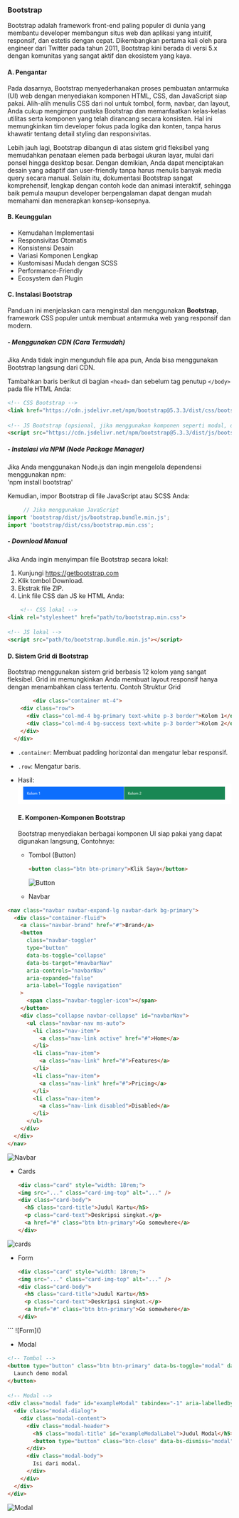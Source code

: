 ### Bootstrap
Bootstrap adalah framework front-end paling populer di dunia yang membantu developer membangun situs web dan aplikasi yang intuitif, responsif, dan estetis dengan cepat. Dikembangkan pertama kali oleh para engineer dari Twitter pada tahun 2011, Bootstrap kini berada di versi 5.x dengan komunitas yang sangat aktif dan ekosistem yang kaya.

#### A. Pengantar

Pada dasarnya, Bootstrap menyederhanakan proses pembuatan antarmuka (UI) web dengan menyediakan komponen HTML, CSS, dan JavaScript siap pakai. Alih-alih menulis CSS dari nol untuk tombol, form, navbar, dan layout, Anda cukup mengimpor pustaka Bootstrap dan memanfaatkan kelas-kelas utilitas serta komponen yang telah dirancang secara konsisten. Hal ini memungkinkan tim developer fokus pada logika dan konten, tanpa harus khawatir tentang detail styling dan responsivitas.

Lebih jauh lagi, Bootstrap dibangun di atas sistem grid fleksibel yang memudahkan penataan elemen pada berbagai ukuran layar, mulai dari ponsel hingga desktop besar. Dengan demikian, Anda dapat menciptakan desain yang adaptif dan user-friendly tanpa harus menulis banyak media query secara manual. Selain itu, dokumentasi Bootstrap sangat komprehensif, lengkap dengan contoh kode dan animasi interaktif, sehingga baik pemula maupun developer berpengalaman dapat dengan mudah memahami dan menerapkan konsep-konsepnya.

#### B. Keunggulan
- Kemudahan Implementasi
- Responsivitas Otomatis
- Konsistensi Desain
- Variasi Komponen Lengkap
- Kustomisasi Mudah dengan SCSS
- Performance-Friendly
- Ecosystem dan Plugin

#### C. Instalasi Bootstrap

Panduan ini menjelaskan cara menginstal dan menggunakan **Bootstrap**, framework CSS populer untuk membuat antarmuka web yang responsif dan modern.


##### - Menggunakan CDN (Cara Termudah)

Jika Anda tidak ingin mengunduh file apa pun, Anda bisa menggunakan Bootstrap langsung dari CDN.

Tambahkan baris berikut di bagian `<head>` dan sebelum tag penutup `</body>` pada file HTML Anda:

```html
<!-- CSS Bootstrap -->
<link href="https://cdn.jsdelivr.net/npm/bootstrap@5.3.3/dist/css/bootstrap.min.css" rel="stylesheet">

<!-- JS Bootstrap (opsional, jika menggunakan komponen seperti modal, dropdown, dsb.) -->
<script src="https://cdn.jsdelivr.net/npm/bootstrap@5.3.3/dist/js/bootstrap.bundle.min.js"></script>
```

 ##### - Instalasi via NPM (Node Package Manager) 
 
 Jika Anda menggunakan Node.js dan ingin mengelola dependensi menggunakan npm:  
 'npm install bootstrap'

 Kemudian, impor Bootstrap di file JavaScript atau SCSS Anda:  
 ```js
      // Jika menggunakan JavaScript
import 'bootstrap/dist/js/bootstrap.bundle.min.js';
import 'bootstrap/dist/css/bootstrap.min.css';
```

 ##### - Download Manual

 Jika Anda ingin menyimpan file Bootstrap secara lokal:  
 1. Kunjungi https://getbootstrap.com
 2. Klik tombol Download.
 3. Ekstrak file ZIP.
 4. Link file CSS dan JS ke HTML Anda:
```html
    <!-- CSS lokal -->
<link rel="stylesheet" href="path/to/bootstrap.min.css">

<!-- JS lokal -->
<script src="path/to/bootstrap.bundle.min.js"></script>
```
#### D. Sistem Grid di Bootstrap

Bootstrap menggunakan sistem grid berbasis 12 kolom yang sangat fleksibel. Grid ini memungkinkan Anda membuat layout responsif hanya dengan menambahkan class tertentu.
Contoh Struktur Grid  
```html
        <div class="container mt-4">
    <div class="row">
      <div class="col-md-4 bg-primary text-white p-3 border">Kolom 1</div>
      <div class="col-md-4 bg-success text-white p-3 border">Kolom 2</div>
    </div>
  </div>
```
- `.container`: Membuat padding horizontal dan mengatur lebar responsif.
- `.row`: Mengatur baris.
- Hasil:
  ![bootstrap Grid](https://github.com/KhairulWarisinHammami/Article-K2/blob/Bootstrap-fix/bootstrap/Grid%202.png)

  #### E. Komponen-Komponen Bootstrap

  Bootstrap menyediakan berbagai komponen UI siap pakai yang dapat digunakan langsung, Contohnya:
  - Tombol (Button)
    ```html
    <button class="btn btn-primary">Klik Saya</button>
    ```
    ![Button]()

    
  - Navbar

```html
<nav class="navbar navbar-expand-lg navbar-dark bg-primary">
  <div class="container-fluid">
    <a class="navbar-brand" href="#">Brand</a>
    <button
      class="navbar-toggler"
      type="button"
      data-bs-toggle="collapse"
      data-bs-target="#navbarNav"
      aria-controls="navbarNav"
      aria-expanded="false"
      aria-label="Toggle navigation"
    >
      <span class="navbar-toggler-icon"></span>
    </button>
    <div class="collapse navbar-collapse" id="navbarNav">
      <ul class="navbar-nav ms-auto">
        <li class="nav-item">
          <a class="nav-link active" href="#">Home</a>
        </li>
        <li class="nav-item">
          <a class="nav-link" href="#">Features</a>
        </li>
        <li class="nav-item">
          <a class="nav-link" href="#">Pricing</a>
        </li>
        <li class="nav-item">
          <a class="nav-link disabled">Disabled</a>
        </li>
      </ul>
    </div>
  </div>
</nav>
```

![Navbar]()

- Cards
  ```html
  <div class="card" style="width: 18rem;">
  <img src="..." class="card-img-top" alt="..." />
  <div class="card-body">
    <h5 class="card-title">Judul Kartu</h5>
    <p class="card-text">Deskripsi singkat.</p>
    <a href="#" class="btn btn-primary">Go somewhere</a>
  </div>
</div>

![cards]()

- Form
  ```html
  <div class="card" style="width: 18rem;">
  <img src="..." class="card-img-top" alt="..." />
  <div class="card-body">
    <h5 class="card-title">Judul Kartu</h5>
    <p class="card-text">Deskripsi singkat.</p>
    <a href="#" class="btn btn-primary">Go somewhere</a>
  </div>
</div>
```
![Form]()

- Modal

```html
<!-- Tombol -->
<button type="button" class="btn btn-primary" data-bs-toggle="modal" data-bs-target="#exampleModal">
  Launch demo modal
</button>

<!-- Modal -->
<div class="modal fade" id="exampleModal" tabindex="-1" aria-labelledby="exampleModalLabel" aria-hidden="true">
  <div class="modal-dialog">
    <div class="modal-content">
      <div class="modal-header">
        <h5 class="modal-title" id="exampleModalLabel">Judul Modal</h5>
        <button type="button" class="btn-close" data-bs-dismiss="modal" aria-label="Close"></button>
      </div>
      <div class="modal-body">
        Isi dari modal.
      </div>
    </div>
  </div>
</div>
```
![Modal]()

  
  

  


 





